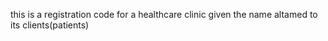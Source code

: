 this is a registration code for a healthcare clinic given the name altamed to its clients(patients)
